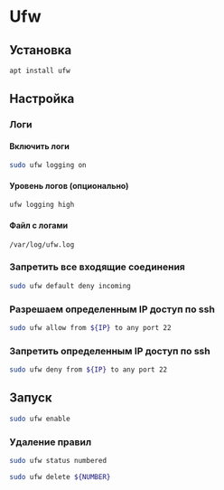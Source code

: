 # Ufw

## Установка

```bash
apt install ufw
```

## Настройка

### Логи

#### Включить логи

```bash
sudo ufw logging on
```

#### Уровень логов (опционально)

```bash
ufw logging high
```

#### Файл с логами

`/var/log/ufw.log`

### Запретить все входящие соединения

```bash
sudo ufw default deny incoming
```

### Разрешаем определенным IP доступ по ssh

```bash
sudo ufw allow from ${IP} to any port 22
```

### Запретить определенным IP доступ по ssh

```bash
sudo ufw deny from ${IP} to any port 22
```

## Запуск

```bash
sudo ufw enable
```

### Удаление правил

```bash
sudo ufw status numbered
```

```bash
sudo ufw delete ${NUMBER}
```
